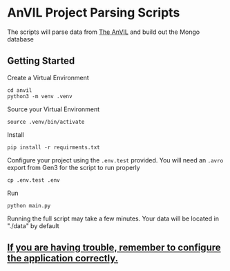 # AnVIL Project Parsing Scripts

The scripts will parse data from [The AnVIL](https://gen3.theanvil.io/) and build out the Mongo database

## Getting Started

Create a Virtual Environment

```
cd anvil
python3 -m venv .venv
```

Source your Virtual Environment

```
source .venv/bin/activate
```

Install

```
pip install -r requirments.txt
```

Configure your project using the `.env.test` provided.
You will need an `.avro` export from Gen3 for the script to run properly

```
cp .env.test .env
```

Run

```
python main.py
```

Running the full script may take a few minutes. Your data will be located in "./data" by default

## [If you are having trouble, remember to configure the application correctly.](../docs/CONFIGURATION.md)
